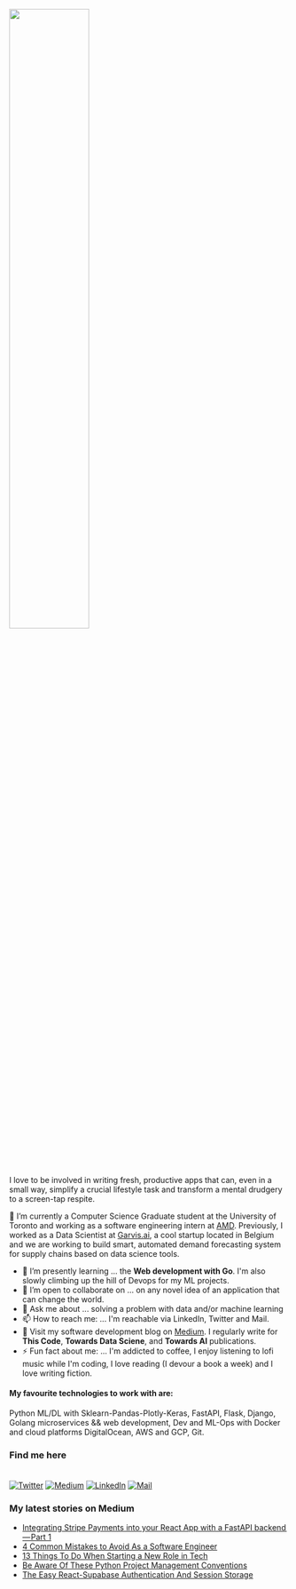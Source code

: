 <p  align="left" > <img width=53.5%  src="https://user-images.githubusercontent.com/34805906/94922526-0481e200-04d8-11eb-9300-e42c9bfea9f8.png"></p> 

I love to be involved in writing fresh, productive apps that can, even in a small way, simplify a crucial lifestyle task and transform a mental drudgery to a screen-tap respite.  

🔭 I’m currently a Computer Science Graduate student at the University of Toronto and working as a software engineering intern at [AMD](https://amd.com). Previously, I worked as a Data Scientist at [Garvis.ai](https://www.garvis.ai/), a cool startup located in Belgium and we are working to build smart, automated demand forecasting system for supply chains based on data science tools.

- 🌱 I’m presently learning ... the **Web development with Go**. I'm also slowly climbing up the hill of Devops for my ML projects. 
- 👯 I’m open to collaborate on ... on any novel idea of an application that can change the world.
- 💬 Ask me about ... solving a problem with data and/or machine learning
- 📫 How to reach me: ... I'm reachable via LinkedIn, Twitter and Mail.
- :book: Visit my software development blog on [Medium](https://medium.com/@ipom). I regularly write for **This Code**, **Towards Data Sciene**, and **Towards AI** publications. 
- ⚡ Fun fact about me: ... I'm addicted to coffee, I enjoy listening to lofi music while I'm coding, I love reading (I devour a book a week) and I love writing fiction. 

#### My favourite technologies to work with are:
Python ML/DL with Sklearn-Pandas-Plotly-Keras, FastAPI, Flask, Django, Golang microservices && web development, Dev and ML-Ops with Docker and cloud platforms DigitalOcean, AWS and GCP, Git. 


### Find me here <br><br>
<a href="https://twitter.com/intent/follow?screen_name=csandyash&tw_p=followbutton" target="_blank"><img alt="Twitter" src="https://img.shields.io/badge/twitter-%231DA1F2.svg?&style=for-the-badge&logo=twitter&logoColor=white" /></a>
<a href="https://medium.com/@ipom" target="_blank"><img alt="Medium" src="https://img.shields.io/badge/medium-%2312100E.svg?&style=for-the-badge&logo=medium&logoColor=white" /></a>
<a href="https://www.linkedin.com/in/yashprakash13" target="_blank"><img alt="LinkedIn" src="https://img.shields.io/badge/linkedin-%230077B5.svg?&style=for-the-badge&logo=linkedin&logoColor=white" /></a>
<a href="mailto:yash@yashprakash.com" target="_blank"><img alt="Mail" src="https://img.shields.io/badge/Gmail-D14836?style=for-the-badge&logo=gmail&logoColor=white"/></a>


 ### My latest stories on Medium
 - [Integrating Stripe Payments into your React App with a FastAPI backend — Part 1](https://levelup.gitconnected.com/integrating-stripe-payments-into-your-react-app-with-a-fastapi-backend-part-1-95aa0b9e309a?source=rss-9ba949960063------2)
 - [4 Common Mistakes to Avoid As a Software Engineer](https://levelup.gitconnected.com/4-common-mistakes-to-avoid-as-a-software-engineer-1f6792b2e1a?source=rss-9ba949960063------2)
 - [13 Things To Do When Starting a New Role in Tech](https://levelup.gitconnected.com/13-things-to-do-when-starting-a-new-role-in-tech-d46d4ad99e11?source=rss-9ba949960063------2)
 - [Be Aware Of These Python Project Management Conventions](https://levelup.gitconnected.com/be-aware-of-these-python-project-management-conventions-60a6d265465a?source=rss-9ba949960063------2)
 - [The Easy React-Supabase Authentication And Session Storage](https://levelup.gitconnected.com/the-easy-react-supabase-authentication-and-session-storage-dedeb4abe45e?source=rss-9ba949960063------2)